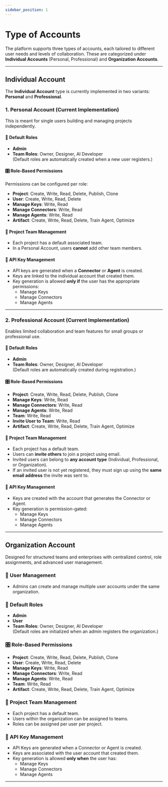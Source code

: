 ```yaml
---
sidebar_position: 1
---
```


# Type of Accounts

The platform supports three types of accounts, each tailored to different user needs and levels of collaboration. These are categorized under **Individual Accounts** (Personal, Professional) and **Organization Accounts**.

---

## Individual Account

The **Individual Account** type is currently implemented in two variants: **Personal** and **Professional**.

### 1. Personal Account (Current Implementation)

This is meant for single users building and managing projects independently.

#### 🔐 Default Roles
- **Admin**
- **Team Roles**: Owner, Designer, AI Developer  
(Default roles are automatically created when a new user registers.)

#### 🎛️ Role-Based Permissions
Permissions can be configured per role:
- **Project**: Create, Write, Read, Delete, Publish, Clone  
- **User**: Create, Write, Read, Delete  
- **Manage Keys**: Write, Read  
- **Manage Connectors**: Write, Read  
- **Manage Agents**: Write, Read  
- **Artifact**: Create, Write, Read, Delete, Train Agent, Optimize  

#### 👥 Project Team Management
- Each project has a default associated team.
- In a Personal Account, users **cannot** add other team members.

#### 🔑 API Key Management
- API keys are generated when a **Connector** or **Agent** is created.
- Keys are linked to the individual account that created them.
- Key generation is allowed **only if** the user has the appropriate permissions:
  - Manage Keys
  - Manage Connectors
  - Manage Agents

---

### 2. Professional Account (Current Implementation)

Enables limited collaboration and team features for small groups or professional use.

#### 🔐 Default Roles
- **Admin**
- **Team Roles**: Owner, Designer, AI Developer  
(Default roles are automatically created during registration.)

#### 🎛️ Role-Based Permissions
- **Project**: Create, Write, Read, Delete, Publish, Clone  
- **Manage Keys**: Write, Read  
- **Manage Connectors**: Write, Read  
- **Manage Agents**: Write, Read  
- **Team**: Write, Read  
- **Invite User to Team**: Write, Read  
- **Artifact**: Create, Write, Read, Delete, Train Agent, Optimize  

#### 👥 Project Team Management
- Each project has a default team.
- Users can **invite others** to join a project using email.
- Invited users can belong to **any account type** (Individual, Professional, or Organization).
- If an invited user is not yet registered, they must sign up using the **same email address** the invite was sent to.

#### 🔑 API Key Management
- Keys are created with the account that generates the Connector or Agent.
- Key generation is permission-gated:
  - Manage Keys
  - Manage Connectors
  - Manage Agents

---

## Organization Account

Designed for structured teams and enterprises with centralized control, role assignments, and advanced user management.

### 👤 User Management
- Admins can create and manage multiple user accounts under the same organization.

### 🔐 Default Roles
- **Admin**
- **User**
- **Team Roles**: Owner, Designer, AI Developer  
(Default roles are initialized when an admin registers the organization.)

### 🎛️ Role-Based Permissions
- **Project**: Create, Write, Read, Delete, Publish, Clone  
- **User**: Create, Write, Read, Delete  
- **Manage Keys**: Write, Read  
- **Manage Connectors**: Write, Read  
- **Manage Agents**: Write, Read  
- **Team**: Write, Read  
- **Artifact**: Create, Write, Read, Delete, Train Agent, Optimize  

### 👥 Project Team Management
- Each project has a default team.
- Users within the organization can be assigned to teams.
- Roles can be assigned per user per project.

### 🔑 API Key Management
- API Keys are generated when a Connector or Agent is created.
- Keys are associated with the user account that created them.
- Key generation is allowed **only when** the user has:
  - Manage Keys
  - Manage Connectors
  - Manage Agents

---
